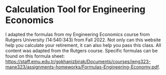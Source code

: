 # Calculation Tool for Engineering Economics 
I adapted the formulas from my Engineering Economics course from Rutgers University (14:540:343) from Fall 2022. Not only can this website help you calculate your retirement, it can also help you pass this class. 
All content was adapted from the Rutgers course. Specific formulas can be found on this formula sheet: https://staff.emu.edu.tr/gokhanizbirak/Documents/courses/ieng323-mane323/assignments-homeworks/Formulas-Engineering-Economy.pdf. 
